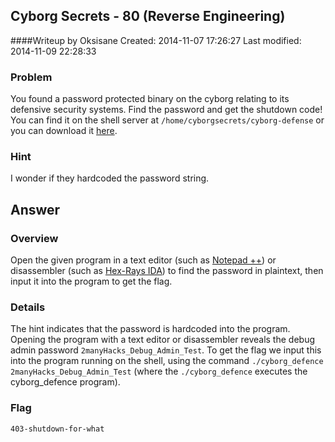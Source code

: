 ## Cyborg Secrets - 80 (Reverse Engineering) ##
####Writeup by Oksisane
Created: 2014-11-07 17:26:27
Last modified: 2014-11-09 22:28:33

### Problem ###

You found a password protected binary on the cyborg relating to its defensive security systems. Find the password and get the shutdown code! You can find it on the shell server at `/home/cyborgsecrets/cyborg-defense` or you can download it [here](https://picoctf.com/problem-static/reversing/cyborg-secrets/cyborg_defense).

### Hint ###

I wonder if they hardcoded the password string.

## Answer ##

### Overview ###

Open the given program in a text editor (such as [Notepad ++](http://notepad-plus-plus.org/)) or disassembler (such as [Hex-Rays IDA](https://www.hex-rays.com/products/ida/)) to find the password in plaintext, then input it into the program to get the flag.

### Details ###

The hint indicates that the password is hardcoded into the program. Opening the program with a text editor or disassembler reveals the debug admin password `2manyHacks_Debug_Admin_Test`. To get the flag we input this into the program running on the shell, using the command `./cyborg_defence 2manyHacks_Debug_Admin_Test` (where the `./cyborg_defence` executes the cyborg_defence program).

### Flag ###

    403-shutdown-for-what


